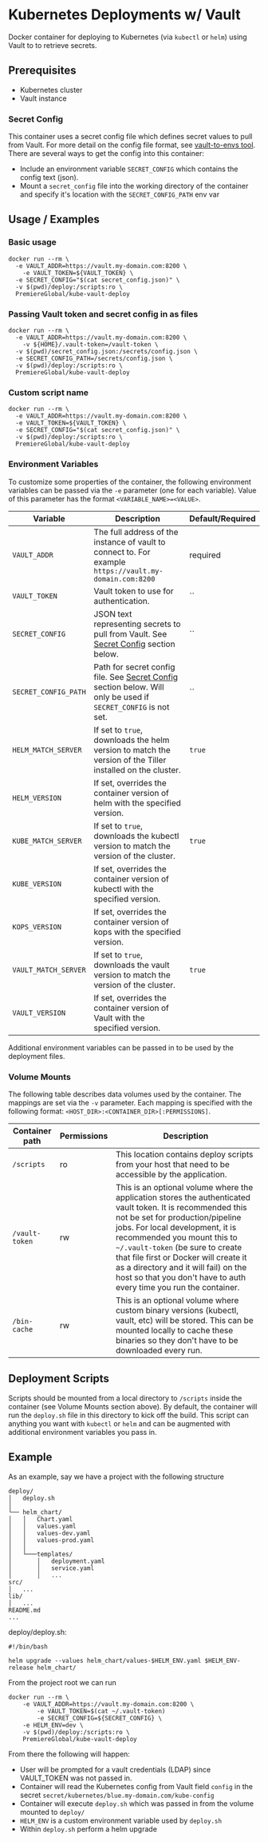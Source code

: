 # Kubernetes Deployments w/ Vault

Docker container for deploying to Kubernetes (via `kubectl` or `helm`) using Vault to to retrieve secrets.

## Prerequisites

* Kubernetes cluster
* Vault instance

### Secret Config
This container uses a secret config file which defines secret values to pull from Vault.  For more detail on the config file format, see [vault-to-envs tool](https://github.com/PremiereGlobal/vault-to-envs). There are several ways to get the config into this container:
* Include an environment variable `SECRET_CONFIG` which contains the config text (json).
* Mount a `secret_config` file into the working directory of the container and specify it's location with the `SECRET_CONFIG_PATH` env var

## Usage / Examples

### Basic usage
```
docker run --rm \
  -e VAULT_ADDR=https://vault.my-domain.com:8200 \
	-e VAULT_TOKEN=${VAULT_TOKEN} \
  -e SECRET_CONFIG="$(cat secret_config.json)" \
  -v $(pwd)/deploy:/scripts:ro \
  PremiereGlobal/kube-vault-deploy
```

### Passing Vault token and secret config in as files
```
docker run --rm \
  -e VAULT_ADDR=https://vault.my-domain.com:8200 \
	-v ${HOME}/.vault-token=/vault-token \
  -v $(pwd)/secret_config.json:/secrets/config.json \
  -e SECRET_CONFIG_PATH=/secrets/config.json \
  -v $(pwd)/deploy:/scripts:ro \
  PremiereGlobal/kube-vault-deploy
```

### Custom script name
```
docker run --rm \
  -e VAULT_ADDR=https://vault.my-domain.com:8200 \
  -e VAULT_TOKEN=${VAULT_TOKEN} \
  -e SECRET_CONFIG="$(cat secret_config.json)" \
  -v $(pwd)/deploy:/scripts:ro \
  PremiereGlobal/kube-vault-deploy
```

### Environment Variables

To customize some properties of the container, the following environment
variables can be passed via the `-e` parameter (one for each variable).  Value
of this parameter has the format `<VARIABLE_NAME>=<VALUE>`.

| Variable       | Description                                  | Default/Required |
|----------------|----------------------------------------------|---------|
|`VAULT_ADDR`| The full address of the instance of vault to connect to. For example `https://vault.my-domain.com:8200` | required |
|`VAULT_TOKEN`| Vault token to use for authentication. | `` |
|`SECRET_CONFIG`| JSON text representing secrets to pull from Vault. See [Secret Config](#secret-config) section below. | `` |
|`SECRET_CONFIG_PATH`| Path for secret config file. See [Secret Config](#secret-config) section below. Will only be used if `SECRET_CONFIG` is not set. | `` |
|`HELM_MATCH_SERVER`| If set to `true`, downloads the helm version to match the version of the Tiller installed on the cluster. | `true` |
|`HELM_VERSION`| If set, overrides the container version of helm with the specified version. | ` ` |
|`KUBE_MATCH_SERVER`| If set to `true`, downloads the kubectl version to match the version of the cluster. | `true` |
|`KUBE_VERSION`| If set, overrides the container version of kubectl with the specified version. | ` ` |
|`KOPS_VERSION`| If set, overrides the container version of kops with the specified version. | ` ` |
|`VAULT_MATCH_SERVER`| If set to `true`, downloads the vault version to match the version of the cluster. | `true` |
|`VAULT_VERSION`| If set, overrides the container version of Vault with the specified version. | ` ` |

Additional environment variables can be passed in to be used by the deployment files.

### Volume Mounts

The following table describes data volumes used by the container.  The mappings
are set via the `-v` parameter.  Each mapping is specified with the following
format: `<HOST_DIR>:<CONTAINER_DIR>[:PERMISSIONS]`.

| Container path  | Permissions | Description |
|-----------------|-------------|-------------|
|`/scripts`| ro | This location contains deploy scripts from your host that need to be accessible by the application. |
|`/vault-token`| rw | This is an optional volume where the application stores the authenticated vault token. It is recommended this not be set for production/pipeline jobs.  For local development, it is recommended you mount this to  `~/.vault-token` (be sure to create that file first or Docker will create it as a directory and it will fail) on the host so that you don't have to auth every time you run the container. |
|`/bin-cache`| rw | This is an optional volume where custom binary versions (kubectl, vault, etc) will be stored.  This can be mounted locally to cache these binaries so they don't have to be downloaded every run. |

## Deployment Scripts

Scripts should be mounted from a local directory to `/scripts` inside the container (see Volume Mounts section above).  By default, the container will run the `deploy.sh` file in this directory to kick off the build.  This script can anything you want with `kubectl` or `helm` and can be augmented with additional environment variables you pass in.

## Example

As an example, say we have a project with the following structure

```
deploy/
│   deploy.sh
│
└── helm_chart/
│   │   Chart.yaml
│   │   values.yaml
│   │   values-dev.yaml
│   │   values-prod.yaml
│   │
│   └───templates/
│       │   deployment.yaml
│       │   service.yaml
│       │   ...
src/
│   ...
lib/
│   ...
README.md
...
```

deploy/deploy.sh:
```
#!/bin/bash

helm upgrade --values helm_chart/values-$HELM_ENV.yaml $HELM_ENV-release helm_chart/
```

From the project root we can run
```
docker run --rm \
    -e VAULT_ADDR=https://vault.my-domain.com:8200 \
		-e VAULT_TOKEN=$(cat ~/.vault-token)
		-e SECRET_CONFIG=${SECRET_CONFIG} \
    -e HELM_ENV=dev \
    -v $(pwd)/deploy:/scripts:ro \
    PremiereGlobal/kube-vault-deploy
```

From there the following will happen:
* User will be prompted for a vault credentials (LDAP) since VAULT_TOKEN was not passed in.
* Container will read the Kubernetes config from Vault field `config` in the secret `secret/kubernetes/blue.my-domain.com/kube-config`
* Container will execute `deploy.sh` which was passed in from the volume mounted to `deploy/`
* `HELM_ENV` is a custom environment variable used by `deploy.sh`
* Within `deploy.sh` perform a helm upgrade
